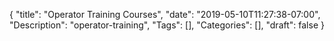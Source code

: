 {
	"title": "Operator Training Courses",
	"date": "2019-05-10T11:27:38-07:00",
	"Description": "operator-training",
	"Tags": [],
	"Categories": [],
	"draft": false
}